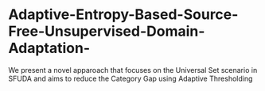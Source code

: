 # Adaptive-Entropy-Based-Source-Free-Unsupervised-Domain-Adaptation-
We present a novel apparoach that focuses on the Universal Set scenario in SFUDA and aims to reduce the Category Gap using Adaptive Thresholding
